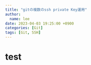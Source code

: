 ```yaml
---
title: "gitの複数のssh private Key運用"
author:
  name: lee
date: 2023-04-03 19:25:00 +0900
categories: [Git]
tags: [Git, SSH]
---
```


# test